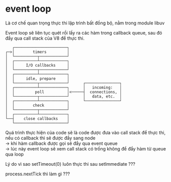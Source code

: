 # event loop

Là cơ chế quan trọng thực thi lập trình bất đồng bộ, nằm trong module libuv

Event loop sẽ liên  tục quét rồi lấy ra các hàm trong callback queue, sau đó đẩy qua call stack  của V8 để thực thi.

```
   ┌───────────────────────┐
┌─>│        timers         │
│  └──────────┬────────────┘
│  ┌──────────┴────────────┐
│  │     I/O callbacks     │
│  └──────────┬────────────┘
│  ┌──────────┴────────────┐
│  │     idle, prepare     │
│  └──────────┬────────────┘      ┌───────────────┐
│  ┌──────────┴────────────┐      │   incoming:   │
│  │         poll          │<─────┤  connections, │
│  └──────────┬────────────┘      │   data, etc.  │
│  ┌──────────┴────────────┐      └───────────────┘
│  │        check          │
│  └──────────┬────────────┘
│  ┌──────────┴────────────┐
└──┤    close callbacks    │
   └───────────────────────┘
```

Quá trình thực hiện của code sẽ là code được đưa vào call stack để thực thi, nếu có callback thì sẽ được đẩy sang node  
-&gt; khi hàm callback được gọi sẽ đẩy qua event queue  
-&gt; lúc này event loop sẽ xem call stack có trống không để đẩy hàm từ queue qua loop



Lý do vì sao setTimeout\(0\) luôn thực thi sau setImmediate ???

process.nextTick thì làm gì ???

